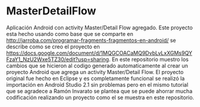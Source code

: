 # MasterDetailFlow
Aplicación Android con activity Master/Detail Flow agregado.
Este proyecto esta hecho usando como base que se comparte en http://jarroba.com/programar-fragments-fragmentos-en-android/ se describe como 
se creo el proyecto en https://docs.google.com/document/d/1MQGCOACaMQ9DvbLvLxXGMs9QYFzaY1_NzU2Wxe5TZ30/edit?usp=sharing. En este 
repositorio muestro los cambios que se hicieron al codigo generado automaticamente al crear un proyecto Android que agrega un activity
Master/Detail Flow.
El proyecto original fue hecho en Eclipse y es completamente funcional se realizó la importación en Android Studio 2.1 sin problemas pero
en el mismo tutorial que se agradece a Ramón Invarato se plantea que se puede ahorrar mucha codificación realizando un proyecto como el 
se muestra en este repositorio.
